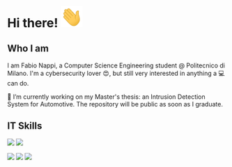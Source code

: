 # Hi there! <img src="https://raw.githubusercontent.com/FabioNappi/FabioNappi/master/wave.gif" width="50px">
## Who I am
I am Fabio Nappi, a Computer Science Engineering student @ Politecnico di Milano. I'm a cybersecurity lover :heart_eyes:, but still very interested in anything a :computer: can do.

🔭 I’m currently working on my Master's thesis: an Intrusion Detection System for Automotive. The repository will be public as soon as I graduate.

## IT Skills
![](https://img.shields.io/badge/OS-Windows-informational?style=flat&logo=Windows&logoColor=white&color=blueviolet)
![](https://img.shields.io/badge/OS-Linux-informational?style=flat&logo=Linux&logoColor=white&color=blueviolet)

![](https://img.shields.io/badge/Code-Python-informational?style=flat&logo=Python&logoColor=white&color=blue)
![](https://img.shields.io/badge/Code-Java-informational?style=flat&logo=Java&logoColor=white&color=blue)
![](https://img.shields.io/badge/Code-C-informational?style=flat&logo=C&logoColor=white&color=blue)

<!--
**FabioNappi/FabioNappi** is a ✨ _special_ ✨ repository because its `README.md` (this file) appears on your GitHub profile.

Here are some ideas to get you started:


- 🌱 I’m currently learning ...
- 👯 I’m looking to collaborate on ...
- 🤔 I’m looking for help with ...
- 💬 Ask me about ...
- 📫 How to reach me: ...
- 😄 Pronouns: ...
- ⚡ Fun fact: ...
-->
